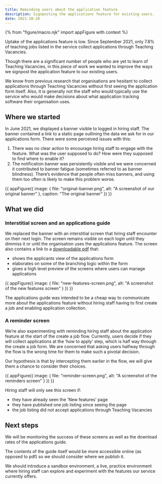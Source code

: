 ```yaml
---
title: Reminding users about the application feature
description: Signposting the applications feature for existing users.
date: 2021-10-20
---
```


{% from "figure/macro.njk" import appFigure with context %}

Uptake of the applications feature is low. Since September 2021, only 7.8% of teaching jobs listed in the service collect applications through Teaching Vacancies.

Though there are a significant number of people who are yet to learn of Teaching Vacancies, in this piece of work we wanted to improve the ways we signpost the application feature to our existing users.

We know from previous research that organisations are hesitant to collect applications through Teaching Vacancies without first seeing the application form itself. Also, it is generally not the staff who would typically use the service who would make decisions about what application tracking software their organisation uses. 

## Where we started

In June 2021, we displayed a banner visible to logged in hiring staff. The banner contained a link to a static page outlining the data we ask for in our applications form. There were some perceived issues with this:

1. There was no clear action to encourage hiring staff to engage with the feature. What was the user supposed to do? How were they supposed to find where to enable it?
2. The notification banner was persistently visible and we were concerned it contributed to banner fatigue (sometimes referred to as banner blindness). There’s evidence that people often miss banners, and using them too often is likely to make this problem worse.

{{ appFigure({
  image: {
    file: "original-banner.png",
    alt: "A screenshot of our original banner"
  },
  caption: "The original banner"
}) }}

## What we did

### Interstitial screen and an applications guide

We replaced the banner with an interstitial screen that hiring staff encounter on their next login. The screen remains visible on each login until they dimmiss it or until the organisation uses the applications feature. The screen also contains a link to a [downloadable pdf](https://teaching-vacancies.service.gov.uk/teaching-vacancies-application-form-guide-sept-21.pdf) that:

* shows the applicants view of the applications form
* elaborates on some of the branching logic within the form
* gives a high level preview of the screens where users can manage applications

{{ appFigure({
  image: {
    file: "new-features-screen.png",
    alt: "A screenshot of the new features screen"
  }
}) }}

The applications guide was intended to be a cheap way to communicate more about the applications feature without hiring staff having to first create a job and enabling application collection. 

### A reminder screen

We’re also experimenting with reminding hiring staff about the application feature at the start of the create a job flow. Currently, users decide if they will collect applications at the ‘how to apply’ step, which is half way through the create a job form. We are concerned that asking users halfway through the flow is the wrong time for them to make such a pivotal decision.

Our hypothesis is that by intercepting them earlier in the flow, we will give them a chance to consider their choices.

{{ appFigure({
  image: {
    file: "reminder-screen.png",
    alt: "A screenshot of the reminders screen"
  }
}) }}

Hiring staff will only see this screen if:

* they have already seen the 'New features' page
* they have published one job listing since seeing the page
* the job listing did not accept applications through Teaching Vacancies

## Next steps

We will be monitoring the success of these screens as well as the download rates of the applications guide.

The contents of the guide itself would be more accessible online (as opposed to pdf) so we should consider where we publish it.

We should introduce a sandbox environment, a live, practice environment where hiring staff can explore and experiment with the features our service currently offers.